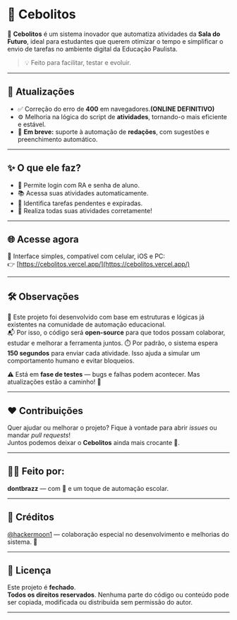 # 🌿 Cebolitos

🚀 **Cebolitos** é um sistema inovador que automatiza atividades da **Sala do Futuro**, ideal para estudantes que querem otimizar o tempo e simplificar o envio de tarefas no ambiente digital da Educação Paulista.

> 💡 Feito para facilitar, testar e evoluir.

---

## 📌 Atualizações

- ✅ Correção do erro de **400** em navegadores.**(ONLINE DEFINITIVO)**
- ⚙️ Melhoria na lógica do script de **atividades**, tornando-o mais eficiente e estável.  
- 📝 **Em breve:** suporte à automação de **redações**, com sugestões e preenchimento automático.

---

## ✨ O que ele faz?

- 🔐 Permite login com RA e senha de aluno.
- 📚 Acessa suas atividades automaticamente.
- 🤖 Identifica tarefas pendentes e expiradas.
- 🧠 Realiza todas suas atividades corretamente!

---

## 🌐 Acesse agora

📲 Interface simples, compatível com celular, iOS e PC:  
👉 [https://cebolitos.vercel.app/](https://cebolitos.vercel.app/)

---

## 🛠️ Observações

🧩 Este projeto foi desenvolvido com base em estruturas e lógicas já existentes na comunidade de automação educacional.  
📬 Por isso, o código será **open-source** para que todos possam colaborar, estudar e melhorar a ferramenta juntos.
⏱️ Por padrão, o sistema espera **150 segundos** para enviar cada atividade. Isso ajuda a simular um comportamento humano e evitar bloqueios.

⚠️ Está em **fase de testes** — bugs e falhas podem acontecer. Mas atualizações estão a caminho! 🚧

---

## ❤️ Contribuições

Quer ajudar ou melhorar o projeto? Fique à vontade para abrir *issues* ou mandar *pull requests*!  
Juntos podemos deixar o **Cebolitos** ainda mais crocante 🌽.

---

## 👨‍💻 Feito por:
**dontbrazz** — com 💚 e um toque de automação escolar.

---

## 📜 Créditos  
[@hackermoon1](https://github.com/hackermoon1/) — colaboração especial no desenvolvimento e melhorias do sistema. 🙌

---

## 📄 Licença

Este projeto é **fechado**.  
**Todos os direitos reservados**. Nenhuma parte do código ou conteúdo pode ser copiada, modificada ou distribuída sem permissão do autor.

---
